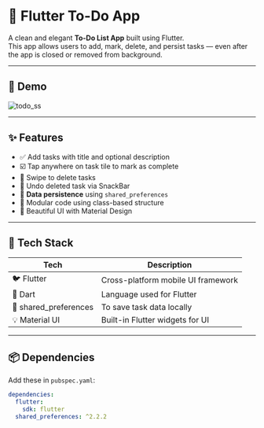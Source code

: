 # 📝 Flutter To-Do App

A clean and elegant **To-Do List App** built using Flutter.  
This app allows users to add, mark, delete, and persist tasks — even after the app is closed or removed from background.

---

## 📱 Demo

![todo_ss](https://github.com/user-attachments/assets/b02bb8de-b590-442e-8e17-a86be3482d4c)


---

## ✨ Features

- ✅ Add tasks with title and optional description  
- ☑️ Tap anywhere on task tile to mark as complete  
- 🧽 Swipe to delete tasks  
- 🔁 Undo deleted task via SnackBar  
- 💾 **Data persistence** using `shared_preferences`  
- 🧩 Modular code using class-based structure  
- 🎨 Beautiful UI with Material Design

---

## 🚀 Tech Stack

| Tech | Description |
|------|-------------|
| 🐦 Flutter | Cross-platform mobile UI framework |
| 🎨 Dart | Language used for Flutter |
| 💾 shared_preferences | To save task data locally |
| 💡 Material UI | Built-in Flutter widgets for UI |

---

## 📦 Dependencies

Add these in `pubspec.yaml`:

```yaml
dependencies:
  flutter:
    sdk: flutter
  shared_preferences: ^2.2.2











